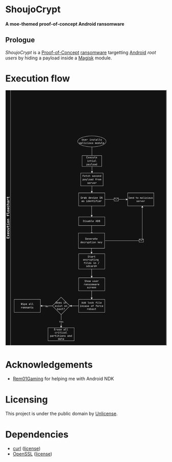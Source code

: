# ShoujoCrypt
#### A moe-themed proof-of-concept Android ransomware

## Prologue
*ShoujoCrypt* is a [Proof-of-Concept](https://en.wikipedia.org/wiki/Proof_of_concept) [ransomware](https://en.wikipedia.org/wiki/Ransomware) targetting [Android](https://en.wikipedia.org/wiki/Android_(operating_system)) *root users* by hiding a payload inside a [Magisk](https://github.com/topjohnwu/Magisk) module.

# Execution flow
<img src=".github/media/execution.png">

# Acknowledgements
- [Rem01Gaming](https://github.com/Rem01Gaming) for helping me with Android NDK

# Licensing
This project is under the public domain by [Unlicense](https://unlicense.org/).

# Dependencies
- [curl](https://curl.se/libcurl/) ([license](https://curl.se/docs/copyright.html))
- [OpenSSL](https://openssl-library.org/) ([license](https://raw.githubusercontent.com/openssl/openssl/refs/heads/master/LICENSE.txt))
